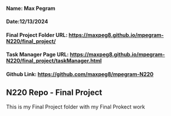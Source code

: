 #### Name: Max Pegram

#### Date:12/13/2024

#### Final Project Folder URL: https://maxpeg8.github.io/mpegram-N220/final_project/

#### Task Manager Page URL: https://maxpeg8.github.io/mpegram-N220/final_project/taskManager.html

#### Github Link: https://github.com/maxpeg8/mpegram-N220

## N220 Repo - Final Project

This is my Final Project folder with my Final Prokect work
